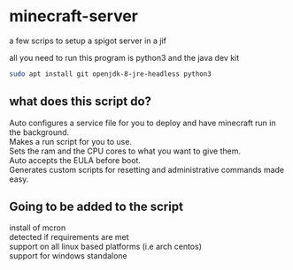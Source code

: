 # minecraft-server

a few scrips to setup a spigot server in a jif

all you need to run this program is python3 and the java dev kit

``` bash
sudo apt install git openjdk-8-jre-headless python3
```

## what does this script do?

Auto configures a service file for you to deploy and have minecraft run in the background. \
Makes a run script for you to use. \
Sets the ram and the CPU cores to what you want to give them. \
Auto accepts the EULA before boot. \
Generates custom scripts for resetting and administrative commands made easy.

## Going to be added to the script

install of mcron \
detected if requirements are met \
support on all linux based platforms (i.e arch centos) \
support for windows standalone
